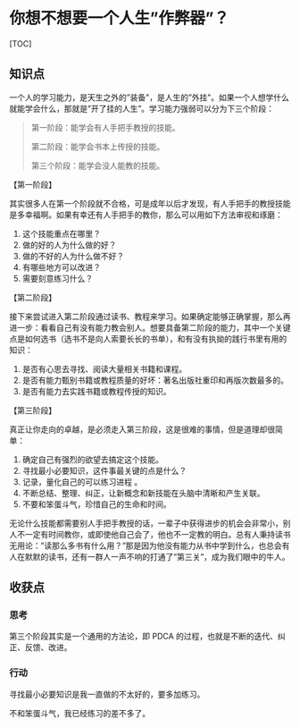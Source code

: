 # 你想不想要一个人生”作弊器”？

[TOC]

## 知识点

一个人的学习能力，是天生之外的”装备"，是人生的”外挂"。如果一个人想学什么就能学会什么，那就是”开了挂的人生”。学习能力强弱可以分为下三个阶段：

> 第一阶段：能学会有人手把手教授的技能。
>
> 第二阶段：能学会书本上传授的技能。
>
> 第三个阶段：能学会没人能教的技能。



【第一阶段】

其实很多人在第一个阶段就不合格，可是成年以后才发现，有人手把手的教授技能是多幸福啊。如果有幸还有人手把手的教你，那么可以用如下方法审视和琢磨：

1. 这个技能重点在哪里？
2. 做的好的人为什么做的好？
3. 做的不好的人为什么做不好？
4. 有哪些地方可以改进？
5. 需要刻意练习什么？



【第二阶段】

接下来尝试进入第二阶段通过读书、教程来学习。如果确定能够正确掌握，那么再进一步：看看自己有没有能力教会别人。想要具备第二阶段的能力，其中一个关键点是如何选书（选书不是向人索要长长的书单），和有没有执拗的践行书里有用的知识：

1. 是否有心思去寻找、阅读大量相关书籍和课程。
2. 是否有能力甄别书籍或教程质量的好坏：著名出版社重印和再版次数最多的。
3. 是否有能力去实践书籍或教程传授的知识。



【第三阶段】

真正让你走向的卓越，是必须走入第三阶段，这是很难的事情，但是道理却很简单：

1. 确定自己有强烈的欲望去搞定这个技能。
2. 寻找最小必要知识，这件事最关键的点是什么？
3. 记录，量化自己的可以练习进程 。
4. 不断总结、整理、纠正，让新概念和新技能在头脑中清晰和产生关联。
5. 不要和笨蛋斗气，珍惜自己的生命和时间。



无论什么技能都需要别人手把手教授的话，一辈子中获得进步的机会会非常小，别人不一定有时间教你，或即使他自己会了，他也不一定教的明白。总有人秉持读书无用论：”读那么多书有什么用？”那是因为他没有能力从书中学到什么，也总会有人在默默的读书，还有一群人一声不响的打通了”第三关”，成为我们眼中的牛人。



## 收获点

### 思考

第三个阶段其实是一个通用的方法论，即 PDCA 的过程，也就是不断的迭代、纠正、反馈、改进。



### 行动

寻找最小必要知识是我一直做的不太好的，要多加练习。

不和笨蛋斗气，我已经练习的差不多了。